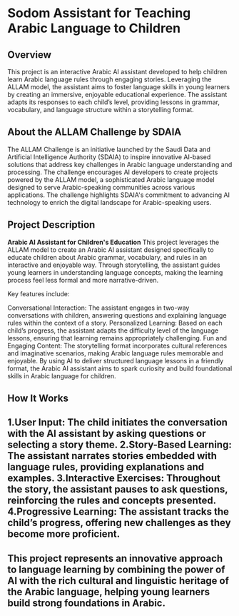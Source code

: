 # Sodom Assistant for Teaching Arabic Language to Children
## Overview
This project is an interactive Arabic AI assistant developed to help children learn Arabic language rules through engaging stories. Leveraging the ALLAM model, the assistant aims to foster language skills in young learners by creating an immersive, enjoyable educational experience. The assistant adapts its responses to each child’s level, providing lessons in grammar, vocabulary, and language structure within a storytelling format.

## About the ALLAM Challenge by SDAIA
The ALLAM Challenge is an initiative launched by the Saudi Data and Artificial Intelligence Authority (SDAIA) to inspire innovative AI-based solutions that address key challenges in Arabic language understanding and processing. The challenge encourages AI developers to create projects powered by the ALLAM model, a sophisticated Arabic language model designed to serve Arabic-speaking communities across various applications. The challenge highlights SDAIA's commitment to advancing AI technology to enrich the digital landscape for Arabic-speaking users.

## Project Description
**Arabic AI Assistant for Children's Education**
This project leverages the ALLAM model to create an Arabic AI assistant designed specifically to educate children about Arabic grammar, vocabulary, and rules in an interactive and enjoyable way. Through storytelling, the assistant guides young learners in understanding language concepts, making the learning process feel less formal and more narrative-driven.

Key features include:

Conversational Interaction: The assistant engages in two-way conversations with children, answering questions and explaining language rules within the context of a story.
Personalized Learning: Based on each child’s progress, the assistant adapts the difficulty level of the language lessons, ensuring that learning remains appropriately challenging.
Fun and Engaging Content: The storytelling format incorporates cultural references and imaginative scenarios, making Arabic language rules memorable and enjoyable.
By using AI to deliver structured language lessons in a friendly format, the Arabic AI assistant aims to spark curiosity and build foundational skills in Arabic language for children.

## How It Works
1.User Input: The child initiates the conversation with the AI assistant by asking questions or selecting a story theme.
2.Story-Based Learning: The assistant narrates stories embedded with language rules, providing explanations and examples.
3.Interactive Exercises: Throughout the story, the assistant pauses to ask questions, reinforcing the rules and concepts presented.
4.Progressive Learning: The assistant tracks the child’s progress, offering new challenges as they become more proficient.
----------------------------------------------------------------------------------------------------------------------------------------------------------------------------------
This project represents an innovative approach to language learning by combining the power of AI with the rich cultural and linguistic heritage of the Arabic language, helping young learners build strong foundations in Arabic.
----------------------------------------------------------------------------------------------------------------------------------------------------------------------------------
